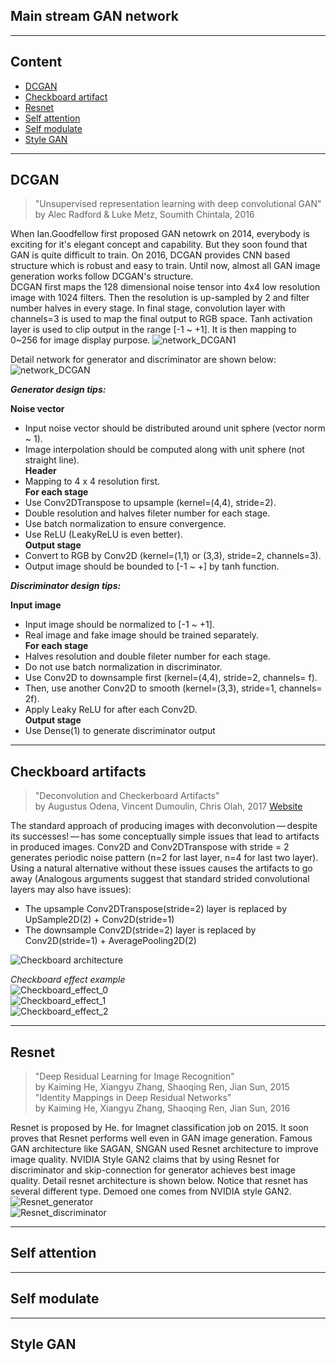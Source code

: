 ## Main stream GAN network ##  
 
----  
## Content
* [DCGAN](https://github.com/RyanWu2233/SAGAN_CelebA/blob/master/Model.md#dcgan)  
* [Checkboard artifact](https://github.com/RyanWu2233/SAGAN_CelebA/blob/master/Model.md#checkboard-artifacts)
* [Resnet](https://github.com/RyanWu2233/SAGAN_CelebA/blob/master/Model.md#resnet)  
* [Self attention](https://github.com/RyanWu2233/SAGAN_CelebA/blob/master/Model.md#self-attention)  
* [Self modulate](https://github.com/RyanWu2233/SAGAN_CelebA/blob/master/Model.md#self-modulate)  
* [Style GAN](https://github.com/RyanWu2233/SAGAN_CelebA/blob/master/Model.md#style-gan)  


----  
## DCGAN
> "Unsupervised representation learning with deep convolutional GAN"  
> by Alec Radford & Luke Metz, Soumith Chintala, 2016  

When Ian.Goodfellow first proposed GAN netowrk on 2014, everybody is exciting for it's elegant concept and capability. 
But they soon found that GAN is quite difficult to train. 
On 2016, DCGAN provides CNN based structure which is robust and easy to train. 
Until now, almost all GAN image generation works follow DCGAN's structure.  
DCGAN first maps the 128 dimensional noise tensor into 4x4 low resolution image with 1024 filters. 
Then the resolution is up-sampled by 2 and filter number halves in every stage. 
In final stage, convolution layer with channels=3 is used to map the final output to RGB space. 
Tanh activation layer is used to clip output in the range [-1 ~ +1].
It is then mapping to 0~256 for image display purpose.
 ![network_DCGAN1](./Images/mdl_dcgan1.jpg)  

Detail network for generator and discriminator are shown below:
 ![network_DCGAN](./Images/mdl_dcgan.jpg)  
 
***Generator design tips:***  

**Noise vector**  
* Input noise vector should be distributed around unit sphere (vector norm ~ 1). 
* Image interpolation should be computed along with unit sphere (not straight line).  
**Header**  
* Mapping to 4 x 4 resolution first.  
**For each stage**  
* Use Conv2DTranspose to upsample (kernel=(4,4), stride=2).  
* Double resolution and halves fileter number for each stage.  
* Use batch normalization to ensure convergence.  
* Use ReLU (LeakyReLU is even better).  
**Output stage**  
* Convert to RGB by Conv2D (kernel=(1,1) or (3,3), stride=2, channels=3).  
* Output image should be bounded to [-1 ~ +] by tanh function.  

***Discriminator design tips:***  

**Input image**  
* Input image should be normalized to [-1 ~ +1].  
* Real image and fake image should be trained separately.  
**For each stage**  
* Halves resolution and double fileter number for each stage.  
* Do not use batch normalization in discriminator. 
* Use Conv2D to downsample first (kernel=(4,4), stride=2, channels= f).  
* Then, use another Conv2D to smooth (kernel=(3,3), stride=1, channels= 2f).  
* Apply Leaky ReLU for after each Conv2D.  
**Output stage**
* Use Dense(1) to generate discriminator output

----  
## Checkboard artifacts  
> "Deconvolution and Checkerboard Artifacts"  
> by Augustus Odena, Vincent Dumoulin, Chris Olah, 2017 [Website](https://distill.pub/2016/deconv-checkerboard/)  

The standard approach of producing images with deconvolution — despite its successes! — has some conceptually simple issues that lead to artifacts in produced images. Conv2D and Conv2DTranspose with stride = 2 generates periodic noise pattern (n=2 for last layer, n=4 for last two layer). Using a natural alternative without these issues causes the artifacts to go away (Analogous arguments suggest that standard strided convolutional layers may also have issues):  
* The upsample Conv2DTranspose(stride=2) layer is replaced by UpSample2D(2) + Conv2D(stride=1)  
* The downsample Conv2D(stride=2) layer is replaced by Conv2D(stride=1) + AveragePooling2D(2)  

 ![Checkboard architecture](./Images/Checkboard_eff3.jpg)  

*Checkboard effect example*  
 ![Checkboard_effect_0](./Images/Checkboard_eff0.jpg)  
 ![Checkboard_effect_1](./Images/Checkboard_eff1.jpg)  
 ![Checkboard_effect_2](./Images/Checkboard_eff2.jpg)  

----
## Resnet  
> "Deep Residual Learning for Image Recognition"  
> by Kaiming He, Xiangyu Zhang, Shaoqing Ren, Jian Sun, 2015  
> "Identity Mappings in Deep Residual Networks"  
> by Kaiming He, Xiangyu Zhang, Shaoqing Ren, Jian Sun, 2016

Resnet is proposed by He. for Imagnet classification job on 2015. It soon proves that Resnet performs well even in GAN image generation. Famous GAN architecture like SAGAN, SNGAN used Resnet architecture to improve image quality. NVIDIA Style GAN2 claims that by using Resnet for discriminator and skip-connection for generator achieves best image quality. Detail resnet architecture is shown below. Notice that resnet has several different type. Demoed one comes from NVIDIA style GAN2.  
 ![Resnet_generator](./Images/Resnet_g.jpg)  
 ![Resnet_discriminator](./Images/resnet_d.jpg)  
 
----
## Self attention  


----  
## Self modulate  


----
## Style GAN  



 
 








